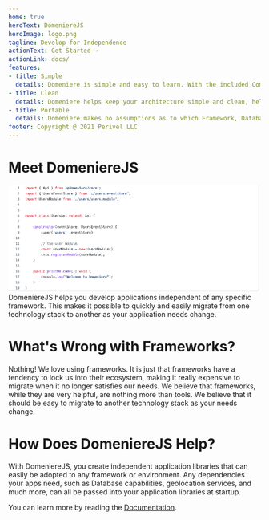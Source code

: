 ```yaml
---
home: true
heroText: DomeniereJS
heroImage: logo.png
tagline: Develop for Independence
actionText: Get Started →
actionLink: docs/
features:
- title: Simple
  details: Domeniere is simple and easy to learn. With the included Command-Line Interface, you can get started in seconds.
- title: Clean
  details: Domeniere helps keep your architecture simple and clean, helping you stay productive. 
- title: Portable
  details: Domeniere makes no assumptions as to which Framework, Database, or external services you are using.
footer: Copyright @ 2021 Perivel LLC
---
```


# Meet DomeniereJS
![DomeniereJS Snippet Code](sample.png)
DomeniereJS helps you develop applications independent of any specific framework. This makes it possible to quickly and easily migrate from one technology stack to another as your application needs change.

# What's Wrong with Frameworks?
Nothing! We love using frameworks. It is just that frameworks have a tendency to lock us into their ecosystem, making it really expensive to migrate when it no longer satisfies our needs. We believe that frameworks, while they are very helpful, are nothing more than tools. We believe that it should be easy to migrate to another technology stack as your needs change.

# How Does DomeniereJS Help?
With DomeniereJS, you create independent application libraries that can easily be adopted to any framework or environment. Any dependencies your apps need, such as Database capabilities, geolocation services, and much more, can all be passed into your application libraries at startup. 

You can learn more by reading the [Documentation](/docs).